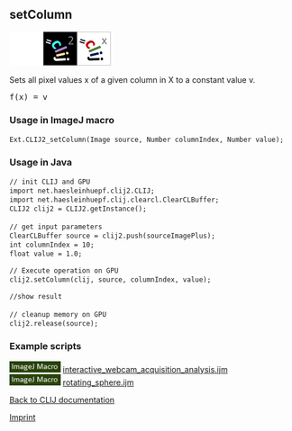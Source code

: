 ## setColumn
<img src="images/mini_empty_logo.png"/><img src="images/mini_clij2_logo.png"/><img src="images/mini_clijx_logo.png"/>

Sets all pixel values x of a given column in X to a constant value v.

<pre>f(x) = v</pre>

### Usage in ImageJ macro
```
Ext.CLIJ2_setColumn(Image source, Number columnIndex, Number value);
```


### Usage in Java
```
// init CLIJ and GPU
import net.haesleinhuepf.clij2.CLIJ;
import net.haesleinhuepf.clij.clearcl.ClearCLBuffer;
CLIJ2 clij2 = CLIJ2.getInstance();

// get input parameters
ClearCLBuffer source = clij2.push(sourceImagePlus);
int columnIndex = 10;
float value = 1.0;
```

```
// Execute operation on GPU
clij2.setColumn(clij, source, columnIndex, value);
```

```
//show result

// cleanup memory on GPU
clij2.release(source);
```




### Example scripts
<a href="https://github.com/clij/clij2-docs/blob/master/src/main/macro/"><img src="images/language_macro.png" height="20"/></a> [interactive_webcam_acquisition_analysis.ijm](https://github.com/clij/clij2-docs/blob/master/src/main/macro/interactive_webcam_acquisition_analysis.ijm)  
<a href="https://github.com/clij/clij2-docs/blob/master/src/main/macro/"><img src="images/language_macro.png" height="20"/></a> [rotating_sphere.ijm](https://github.com/clij/clij2-docs/blob/master/src/main/macro/rotating_sphere.ijm)  


[Back to CLIJ documentation](https://clij.github.io/)

[Imprint](https://clij.github.io/imprint)
